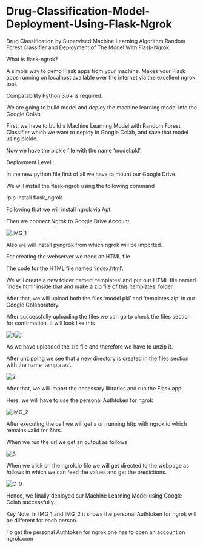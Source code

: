 # Drug-Classification-Model-Deployment-Using-Flask-Ngrok
Drug Classification by Supervised Machine Learning Algorithm Random Forest Classifier and Deployment of The Model With Flask-Ngrok.

What is flask-ngrok?

A simple way to demo Flask apps from your machine. Makes your Flask apps running on localhost available over the internet via the excellent ngrok tool.

Compatability
Python 3.6+ is required.

We are going to build model and deploy the machine learning model into the Google Colab.

First, we have to build a Machine Learning Model with Random Forest Classifier which we want to deploy in Google Colab, and save that model using pickle.

Now we have the pickle file with the name ‘model.pkl’.

Deployment Level :

In the new python file first of all we have to mount our Google Drive.

We will install the flask-ngrok using the following command

!pip install flask_ngrok

Following that we will install ngrok via Apt.

Then we connect Ngrok to Google Drive Account

![IMG_1](https://user-images.githubusercontent.com/116178688/198878291-75be6471-36cc-4318-bc2e-7814da70cd0e.jpg)

Also we will install pyngrok from which ngrok will be imported.

For creating the webserver we need an HTML file

The code for the HTML file named ‘index.html’.

We will create a new folder named ‘templates’ and put our HTML file named ‘index.html’ inside that and make a zip file of this ‘templates’ folder.

After that, we will upload both the files ‘model.pkl’ and ‘templates.zip’ in our Google Colaboratory.

After successfully uploading the files we can go to check the files section for confirmation. It will look like this

![1](https://user-images.githubusercontent.com/116178688/198877483-a697f127-82d4-4b04-9c9c-534fcbc8fbf5.png)![1](https://user-images.githubusercontent.com/116178688/198877486-cafde927-d848-4d94-b38c-ebca5e3a9a63.png)

As we have uploaded the zip file and therefore we have to unzip it.

After unzipping we see that a new directory is created in the files section with the name ‘templates’.

![2](https://user-images.githubusercontent.com/116178688/198877540-acc09a06-b178-4d81-ada6-1c3952b2331f.png)

After that, we will import the necessary libraries and run the Flask app.

Here, we will have to use the personal Authtoken for ngrok 

![IMG_2](https://user-images.githubusercontent.com/116178688/198878642-fb46fab6-b85b-40bd-a901-cdf1345ec210.jpg)

After executing the cell we will get a url running http with ngrok.io which remains valid for 6hrs.

When we run the url we get an output as follows

![3](https://user-images.githubusercontent.com/116178688/198877666-2d06f6a2-23f0-4407-97f5-43814af2c09e.JPG)

When we click on the ngrok.io file we will get directed to the webpage as follows in which we can feed the values and get the predictions.

![C-0](https://user-images.githubusercontent.com/116178688/198877685-0c51f626-e0fd-4dca-a140-038529b08d28.JPG)

Hence, we finally deployed our Machine Learning Model using Google Colab successfully.


Key Note:
In IMG_1 and IMG_2 it shows the personal Authtoken for ngrok will be diiferent for each person.

To get the personal Authtoken for ngrok one has to open an account on ngrok.com



